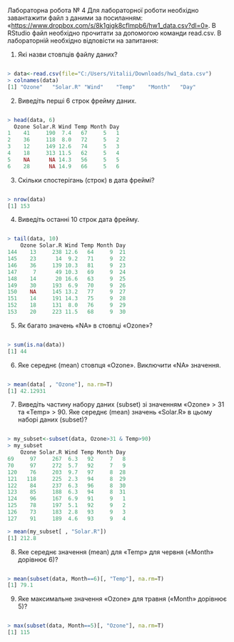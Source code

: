 Лабораторна робота № 4
Для лабораторної роботи необхідно завантажити файл з даними за
посиланням: «https://www.dropbox.com/s/8k1gjgk8cflmpb6/hw1_data.csv?dl=0».
В RStudio файл необхідно прочитати за допомогою команди read.csv.
В лабораторній необхідно відповісти на запитання:
1. Які назви стовпців файлу даних?  
  
```R

> data<-read.csv(file="C:/Users/Vitalii/Downloads/hw1_data.csv")
> colnames(data)
[1] "Ozone"   "Solar.R" "Wind"    "Temp"    "Month"   "Day"

```
  
2. Виведіть перші 6 строк фрейму даних.

```R

> head(data, 6)
  Ozone Solar.R Wind Temp Month Day
1    41     190  7.4   67     5   1
2    36     118  8.0   72     5   2
3    12     149 12.6   74     5   3
4    18     313 11.5   62     5   4
5    NA      NA 14.3   56     5   5
6    28      NA 14.9   66     5   6

```

3. Скільки спостерігань (строк) в дата фреймі?

```R

> nrow(data)
[1] 153

```

4. Виведіть останні 10 строк дата фрейму.

```R

> tail(data, 10)
    Ozone Solar.R Wind Temp Month Day
144    13     238 12.6   64     9  21
145    23      14  9.2   71     9  22
146    36     139 10.3   81     9  23
147     7      49 10.3   69     9  24
148    14      20 16.6   63     9  25
149    30     193  6.9   70     9  26
150    NA     145 13.2   77     9  27
151    14     191 14.3   75     9  28
152    18     131  8.0   76     9  29
153    20     223 11.5   68     9  30

```
5. Як багато значень «NA» в стовпці «Ozone»?

```R

> sum(is.na(data))
[1] 44

```

6. Яке середнє (mean) стовпця «Ozone». Виключити «NA» значення.

```R

> mean(data[ , "Ozone"], na.rm=T)
[1] 42.12931

```

7. Виведіть частину набору даних (subset) зі значенням «Ozone» > 31 та
«Temp» > 90. Яке середнє (mean) значень «Solar.R» в цьому наборі даних
(subset)?

```R

> my_subset<-subset(data, Ozone>31 & Temp>90)
> my_subset
    Ozone Solar.R Wind Temp Month Day
69     97     267  6.3   92     7   8
70     97     272  5.7   92     7   9
120    76     203  9.7   97     8  28
121   118     225  2.3   94     8  29
122    84     237  6.3   96     8  30
123    85     188  6.3   94     8  31
124    96     167  6.9   91     9   1
125    78     197  5.1   92     9   2
126    73     183  2.8   93     9   3
127    91     189  4.6   93     9   4

> mean(my_subset[ , "Solar.R"])
[1] 212.8

```

8. Яке середнє значення (mean) для «Temp» для червня («Month» дорівнює
6)?

```R

> mean(subset(data, Month==6)[, "Temp"], na.rm=T)
[1] 79.1

```

9. Яке максимальне значення «Ozone» для травня («Month» дорівнює 5)?

```R

> max(subset(data, Month==5)[, "Ozone"], na.rm=T)
[1] 115

```
